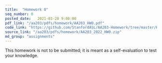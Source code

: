 ```yaml
---
title:  "Homework 0"
seq_number: 0
posted_date:   2021-03-28 9:00:00
pdf_link: "/aa203/pdfs/homework/AA203_HW0.pdf"
code_link: "https://github.com/StanfordASL/AA203-Homework/tree/master/HW0"
source_link: "/aa203/pdfs/homework/AA203_2022_HW0.zip"
md_group: "assignments"
---
```


This homework is not to be submitted; it is meant as a self-evaluation to test your knowledge.
